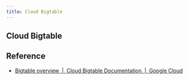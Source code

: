 ```yaml
---
title: Cloud Bigtable
---
```


## Cloud Bigtable


## Reference
- [Bigtable overview  \|  Cloud Bigtable Documentation  \|  Google Cloud](https://cloud.google.com/bigtable/docs/overview)
